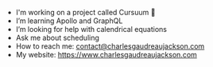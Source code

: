 -  I'm working on a project called Cursuum 📅
-  I’m learning Apollo and GraphQL
-  I’m looking for help with calendrical equations
-  Ask me about scheduling
-  How to reach me: contact@charlesgaudreaujackson.com
-  My website: https://www.charlesgaudreaujackson.com
